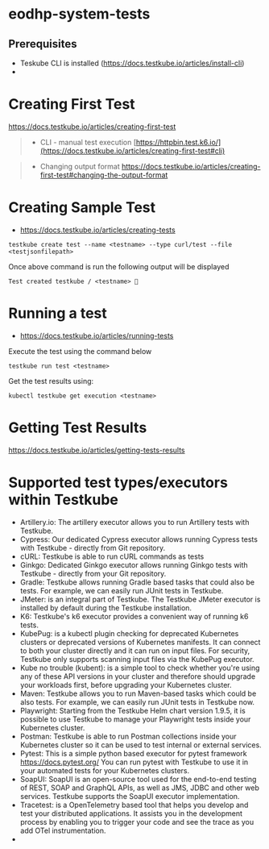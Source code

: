 # eodhp-system-tests
## Prerequisites

- Teskube CLI is installed (https://docs.testkube.io/articles/install-cli)
- 

# Creating First Test
  https://docs.testkube.io/articles/creating-first-test
  
> - CLI - manual test execution
   [https://httpbin.test.k6.io/](https://docs.testkube.io/articles/creating-first-test#cli)
   
> - Changing output format
   https://docs.testkube.io/articles/creating-first-test#changing-the-output-format

# Creating Sample Test
* https://docs.testkube.io/articles/creating-tests

``` testkube create test --name <testname> --type curl/test --file <testjsonfilepath> ```

Once above command is run the following output will be displayed

``` Test created testkube / <testname> 🥇 ```



# Running a test
* https://docs.testkube.io/articles/running-tests

Execute the test using the command below

``` testkube run test <testname> ```

Get the test results using:

``` kubectl testkube get execution <testname> ```

# Getting Test Results
https://docs.testkube.io/articles/getting-tests-results

# Supported test types/executors within Testkube
- Artillery.io: The artillery executor allows you to run Artillery tests with Testkube.
- Cypress: Our dedicated Cypress executor allows running Cypress tests with Testkube - directly from Git repository.
- cURL: Testkube is able to run cURL commands as tests
- Ginkgo: Dedicated Ginkgo executor allows running Ginkgo tests with Testkube - directly from your Git repository.
- Gradle: Testkube allows running Gradle based tasks that could also be tests. For example, we can easily run JUnit tests in Testkube.
- JMeter: is an integral part of Testkube. The Testkube JMeter executor is installed by default during the Testkube installation.
- K6: Testkube's k6 executor provides a convenient way of running k6 tests.
- KubePug: is a kubectl plugin checking for deprecated Kubernetes clusters or deprecated versions of Kubernetes manifests. It can connect to both your cluster directly and it can run on input files. For security, Testkube only supports scanning input files via the KubePug executor.
- Kube no trouble (kubent): is a simple tool to check whether you're using any of these API versions in your cluster and therefore should upgrade your workloads first, before upgrading your Kubernetes cluster.
- Maven: Testkube allows you to run Maven-based tasks which could be also tests. For example, we can easily run JUnit tests in Testkube now.
- Playwright: Starting from the Testkube Helm chart version 1.9.5, it is possible to use Testkube to manage your Playwright tests inside your Kubernetes cluster.
- Postman: Testkube is able to run Postman collections inside your Kubernetes cluster so it can be used to test internal or external services.
- Pytest: This is a simple python based executor for pytest framework https://docs.pytest.org/ You can run pytest with Testkube to use it in your automated tests for your Kubernetes clusters.
- SoapUI: SoapUI is an open-source tool used for the end-to-end testing of REST, SOAP and GraphQL APIs, as well as JMS, JDBC and other web services. Testkube supports the SoapUI executor implementation.
- Tracetest:  is a OpenTelemetry based tool that helps you develop and test your distributed applications. It assists you in the development process by enabling you to trigger your code and see the trace as you add OTel instrumentation.
- 
